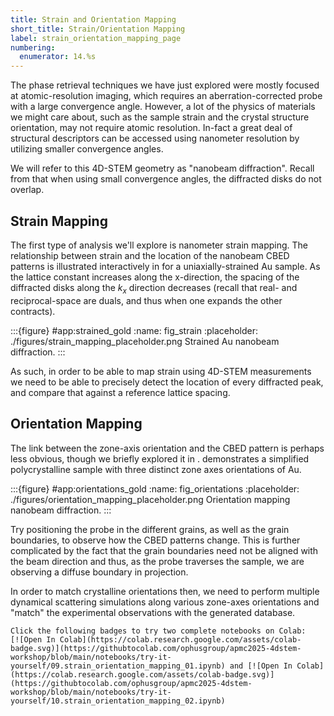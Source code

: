 ```yaml
---
title: Strain and Orientation Mapping
short_title: Strain/Orientation Mapping
label: strain_orientation_mapping_page
numbering:
  enumerator: 14.%s
---
```


The phase retrieval techniques we have just explored were mostly focused at atomic-resolution imaging, which requires an aberration-corrected probe with a large convergence angle.
However, a lot of the physics of materials we might care about, such as the sample strain and the crystal structure orientation, may not require atomic resolution.
In-fact a great deal of structural descriptors can be accessed using nanometer resolution by utilizing smaller convergence angles.

We will refer to this 4D-STEM geometry as "nanobeam diffraction".
Recall from [](#cbed_section) that when using small convergence angles, the diffracted disks do not overlap.

## Strain Mapping

The first type of analysis we'll explore is nanometer strain mapping.
The relationship between strain and the location of the nanobeam CBED patterns is illustrated interactively in [](#fig_strain) for a uniaxially-strained Au sample.
As the lattice constant increases along the x-direction, the spacing of the diffracted disks along the $k_x$ direction decreases (recall that real- and reciprocal-space are duals, and thus when one expands the other contracts).

:::{figure} #app:strained_gold
:name: fig_strain
:placeholder: ./figures/strain_mapping_placeholder.png
Strained Au nanobeam diffraction.
:::

As such, in order to be able to map strain using 4D-STEM measurements we need to be able to precisely detect the location of every diffracted peak, and compare that against a reference lattice spacing.

## Orientation Mapping

The link between the zone-axis orientation and the CBED pattern is perhaps less obvious, though we briefly explored it in [](#cbed_section).
[](#fig_orientations) demonstrates a simplified polycrystalline sample with three distinct zone axes orientations of Au.

:::{figure} #app:orientations_gold
:name: fig_orientations
:placeholder: ./figures/orientation_mapping_placeholder.png
Orientation mapping nanobeam diffraction.
:::

Try positioning the probe in the different grains, as well as the grain boundaries, to observe how the CBED patterns change.
This is further complicated by the fact that the grain boundaries need not be aligned with the beam direction and thus, as the probe traverses the sample, we are observing a diffuse boundary in projection.

In order to match crystalline orientations then, we need to perform multiple dynamical scattering simulations along various zone-axes orientations and "match" the experimental observations with the generated database.

```{attention} Try it yourself!
Click the following badges to try two complete notebooks on Colab:  
[![Open In Colab](https://colab.research.google.com/assets/colab-badge.svg)](https://githubtocolab.com/ophusgroup/apmc2025-4dstem-workshop/blob/main/notebooks/try-it-yourself/09.strain_orientation_mapping_01.ipynb) and [![Open In Colab](https://colab.research.google.com/assets/colab-badge.svg)](https://githubtocolab.com/ophusgroup/apmc2025-4dstem-workshop/blob/main/notebooks/try-it-yourself/10.strain_orientation_mapping_02.ipynb) 
```
